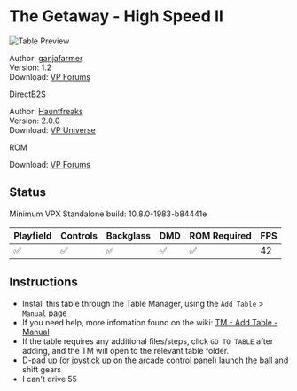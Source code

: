 # The Getaway - High Speed II

![Table Preview](../../images/vpx-getaway.jpg)

Author: [ganjafarmer](https://www.vpforums.org/index.php?app=core&module=search&do=user_activity&search_app=downloads&mid=113960)  
Version: 1.2  
Download: [VP Forums](https://www.vpforums.org/index.php?app=downloads&showfile=13130)

DirectB2S

Author: [Hauntfreaks](https://vpuniverse.com/profile/5216-hauntfreaks/)  
Version: 2.0.0  
Download: [VP Universe](https://vpuniverse.com/files/file/11932-the-getaway-high-speed-ii-williams-1992-b2s-with-full-dmd/)

ROM

Download: [VP Forums](https://www.vpforums.org/index.php?app=downloads&showfile=1330)


## Status 

Minimum VPX Standalone build: 10.8.0-1983-b84441e

| Playfield | Controls | Backglass | DMD | ROM Required | FPS | 
|-----------|----------|-----------|-----|--------------|-----|
| :white_check_mark: | :white_check_mark: | :white_check_mark: |:white_check_mark: | :white_check_mark: | 42 |


## Instructions

- Install this table through the Table Manager, using the `Add Table` > `Manual` page
- If you need help, more infomation found on the wiki: [TM - Add Table - Manual](https://github.com/LegendsUnchained/vpx-standalone-alp4k/wiki/%5B04%5D-%F0%9F%A7%A1-TM-%E2%80%90-Other-Features#add-table---manual)
- If the table requires any additional files/steps, click `GO TO TABLE` after adding, and the TM will open to the relevant table folder.
- D-pad up (or joystick up on the arcade control panel) launch the ball and shift gears
- I can't drive 55

